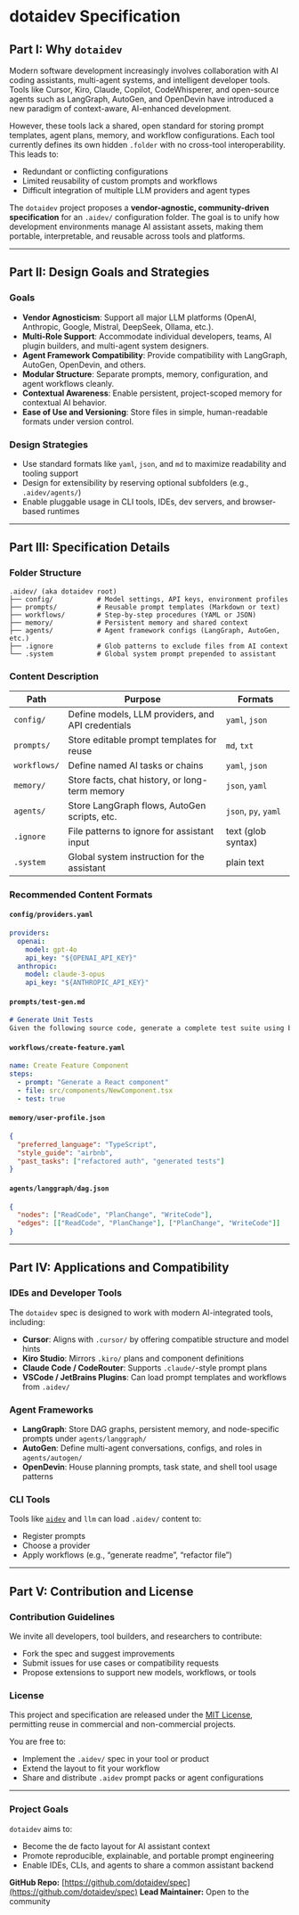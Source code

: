 # dotaidev Specification

## Part I: Why `dotaidev`

Modern software development increasingly involves collaboration with AI coding assistants, multi-agent systems, and intelligent developer tools. Tools like Cursor, Kiro, Claude, Copilot, CodeWhisperer, and open-source agents such as LangGraph, AutoGen, and OpenDevin have introduced a new paradigm of context-aware, AI-enhanced development.

However, these tools lack a shared, open standard for storing prompt templates, agent plans, memory, and workflow configurations. Each tool currently defines its own hidden `.folder` with no cross-tool interoperability. This leads to:

* Redundant or conflicting configurations
* Limited reusability of custom prompts and workflows
* Difficult integration of multiple LLM providers and agent types

The `dotaidev` project proposes a **vendor-agnostic, community-driven specification** for an `.aidev/` configuration folder. The goal is to unify how development environments manage AI assistant assets, making them portable, interpretable, and reusable across tools and platforms.

---

## Part II: Design Goals and Strategies

### Goals

* **Vendor Agnosticism**: Support all major LLM platforms (OpenAI, Anthropic, Google, Mistral, DeepSeek, Ollama, etc.).
* **Multi-Role Support**: Accommodate individual developers, teams, AI plugin builders, and multi-agent system designers.
* **Agent Framework Compatibility**: Provide compatibility with LangGraph, AutoGen, OpenDevin, and others.
* **Modular Structure**: Separate prompts, memory, configuration, and agent workflows cleanly.
* **Contextual Awareness**: Enable persistent, project-scoped memory for contextual AI behavior.
* **Ease of Use and Versioning**: Store files in simple, human-readable formats under version control.

### Design Strategies

* Use standard formats like `yaml`, `json`, and `md` to maximize readability and tooling support
* Design for extensibility by reserving optional subfolders (e.g., `.aidev/agents/`)
* Enable pluggable usage in CLI tools, IDEs, dev servers, and browser-based runtimes

---

## Part III: Specification Details

### Folder Structure

```plaintext
.aidev/ (aka dotaidev root)
├── config/           # Model settings, API keys, environment profiles
├── prompts/          # Reusable prompt templates (Markdown or text)
├── workflows/        # Step-by-step procedures (YAML or JSON)
├── memory/           # Persistent memory and shared context
├── agents/           # Agent framework configs (LangGraph, AutoGen, etc.)
├── .ignore           # Glob patterns to exclude files from AI context
└── .system           # Global system prompt prepended to assistant
```

### Content Description

| Path         | Purpose                                           | Formats              |
| ------------ | ------------------------------------------------- | -------------------- |
| `config/`    | Define models, LLM providers, and API credentials | `yaml`, `json`       |
| `prompts/`   | Store editable prompt templates for reuse         | `md`, `txt`          |
| `workflows/` | Define named AI tasks or chains                   | `yaml`, `json`       |
| `memory/`    | Store facts, chat history, or long-term memory    | `json`, `yaml`       |
| `agents/`    | Store LangGraph flows, AutoGen scripts, etc.      | `json`, `py`, `yaml` |
| `.ignore`    | File patterns to ignore for assistant input       | text (glob syntax)   |
| `.system`    | Global system instruction for the assistant       | plain text           |

### Recommended Content Formats

#### `config/providers.yaml`

```yaml
providers:
  openai:
    model: gpt-4o
    api_key: "${OPENAI_API_KEY}"
  anthropic:
    model: claude-3-opus
    api_key: "${ANTHROPIC_API_KEY}"
```

#### `prompts/test-gen.md`

```markdown
# Generate Unit Tests
Given the following source code, generate a complete test suite using best practices.
```

#### `workflows/create-feature.yaml`

```yaml
name: Create Feature Component
steps:
  - prompt: "Generate a React component"
  - file: src/components/NewComponent.tsx
  - test: true
```

#### `memory/user-profile.json`

```json
{
  "preferred_language": "TypeScript",
  "style_guide": "airbnb",
  "past_tasks": ["refactored auth", "generated tests"]
}
```

#### `agents/langgraph/dag.json`

```json
{
  "nodes": ["ReadCode", "PlanChange", "WriteCode"],
  "edges": [["ReadCode", "PlanChange"], ["PlanChange", "WriteCode"]]
}
```

---

## Part IV: Applications and Compatibility

### IDEs and Developer Tools

The `dotaidev` spec is designed to work with modern AI-integrated tools, including:

* **Cursor**: Aligns with `.cursor/` by offering compatible structure and model hints
* **Kiro Studio**: Mirrors `.kiro/` plans and component definitions
* **Claude Code / CodeRouter**: Supports `.claude/`-style prompt plans
* **VSCode / JetBrains Plugins**: Can load prompt templates and workflows from `.aidev/`

### Agent Frameworks

* **LangGraph**: Store DAG graphs, persistent memory, and node-specific prompts under `agents/langgraph/`
* **AutoGen**: Define multi-agent conversations, configs, and roles in `agents/autogen/`
* **OpenDevin**: House planning prompts, task state, and shell tool usage patterns

### CLI Tools

Tools like [`aidev`](https://github.com/efritz/aidev) and `llm` can load `.aidev/` content to:

* Register prompts
* Choose a provider
* Apply workflows (e.g., “generate readme”, “refactor file”)

---

## Part V: Contribution and License

### Contribution Guidelines

We invite all developers, tool builders, and researchers to contribute:

* Fork the spec and suggest improvements
* Submit issues for use cases or compatibility requests
* Propose extensions to support new models, workflows, or tools

### License

This project and specification are released under the [MIT License](LICENSE), permitting reuse in commercial and non-commercial projects.

You are free to:

* Implement the `.aidev/` spec in your tool or product
* Extend the layout to fit your workflow
* Share and distribute `.aidev` prompt packs or agent configurations

---

### Project Goals

`dotaidev` aims to:

* Become the de facto layout for AI assistant context
* Promote reproducible, explainable, and portable prompt engineering
* Enable IDEs, CLIs, and agents to share a common assistant backend

**GitHub Repo:** [https://github.com/dotaidev/spec](https://github.com/dotaidev/spec)
**Lead Maintainer:** Open to the community